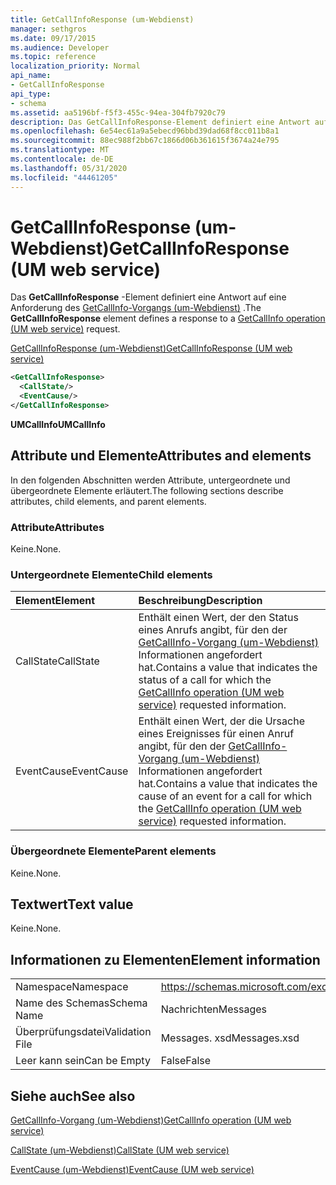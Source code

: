 ```yaml
---
title: GetCallInfoResponse (um-Webdienst)
manager: sethgros
ms.date: 09/17/2015
ms.audience: Developer
ms.topic: reference
localization_priority: Normal
api_name:
- GetCallInfoResponse
api_type:
- schema
ms.assetid: aa5196bf-f5f3-455c-94ea-304fb7920c79
description: Das GetCallInfoResponse-Element definiert eine Antwort auf eine Anforderung des GetCallInfo-Vorgangs (um-Webdienst).
ms.openlocfilehash: 6e54ec61a9a5ebecd96bbd39dad68f8cc011b8a1
ms.sourcegitcommit: 88ec988f2bb67c1866d06b361615f3674a24e795
ms.translationtype: MT
ms.contentlocale: de-DE
ms.lasthandoff: 05/31/2020
ms.locfileid: "44461205"
---
```

# <a name="getcallinforesponse-um-web-service"></a><span data-ttu-id="1323e-103">GetCallInfoResponse (um-Webdienst)</span><span class="sxs-lookup"><span data-stu-id="1323e-103">GetCallInfoResponse (UM web service)</span></span>

<span data-ttu-id="1323e-104">Das **GetCallInfoResponse** -Element definiert eine Antwort auf eine Anforderung des [GetCallInfo-Vorgangs (um-Webdienst)](getcallinfo-operation-um-web-service.md) .</span><span class="sxs-lookup"><span data-stu-id="1323e-104">The **GetCallInfoResponse** element defines a response to a [GetCallInfo operation (UM web service)](getcallinfo-operation-um-web-service.md) request.</span></span> 
  
[<span data-ttu-id="1323e-105">GetCallInfoResponse (um-Webdienst)</span><span class="sxs-lookup"><span data-stu-id="1323e-105">GetCallInfoResponse (UM web service)</span></span>](getcallinforesponse-um-web-service.md)
  
```xml
<GetCallInfoResponse>
  <CallState/>
  <EventCause/>
</GetCallInfoResponse>
```

 <span data-ttu-id="1323e-106">**UMCallInfo**</span><span class="sxs-lookup"><span data-stu-id="1323e-106">**UMCallInfo**</span></span>
## <a name="attributes-and-elements"></a><span data-ttu-id="1323e-107">Attribute und Elemente</span><span class="sxs-lookup"><span data-stu-id="1323e-107">Attributes and elements</span></span>

<span data-ttu-id="1323e-108">In den folgenden Abschnitten werden Attribute, untergeordnete und übergeordnete Elemente erläutert.</span><span class="sxs-lookup"><span data-stu-id="1323e-108">The following sections describe attributes, child elements, and parent elements.</span></span>
  
### <a name="attributes"></a><span data-ttu-id="1323e-109">Attribute</span><span class="sxs-lookup"><span data-stu-id="1323e-109">Attributes</span></span>

<span data-ttu-id="1323e-110">Keine.</span><span class="sxs-lookup"><span data-stu-id="1323e-110">None.</span></span>
  
### <a name="child-elements"></a><span data-ttu-id="1323e-111">Untergeordnete Elemente</span><span class="sxs-lookup"><span data-stu-id="1323e-111">Child elements</span></span>

|<span data-ttu-id="1323e-112">**Element**</span><span class="sxs-lookup"><span data-stu-id="1323e-112">**Element**</span></span>|<span data-ttu-id="1323e-113">**Beschreibung**</span><span class="sxs-lookup"><span data-stu-id="1323e-113">**Description**</span></span>|
|:-----|:-----|
|<span data-ttu-id="1323e-114">CallState</span><span class="sxs-lookup"><span data-stu-id="1323e-114">CallState</span></span>  <br/> |<span data-ttu-id="1323e-115">Enthält einen Wert, der den Status eines Anrufs angibt, für den der [GetCallInfo-Vorgang (um-Webdienst)](getcallinfo-operation-um-web-service.md) Informationen angefordert hat.</span><span class="sxs-lookup"><span data-stu-id="1323e-115">Contains a value that indicates the status of a call for which the [GetCallInfo operation (UM web service)](getcallinfo-operation-um-web-service.md) requested information.</span></span>  <br/> |
|<span data-ttu-id="1323e-116">EventCause</span><span class="sxs-lookup"><span data-stu-id="1323e-116">EventCause</span></span>  <br/> |<span data-ttu-id="1323e-117">Enthält einen Wert, der die Ursache eines Ereignisses für einen Anruf angibt, für den der [GetCallInfo-Vorgang (um-Webdienst)](getcallinfo-operation-um-web-service.md) Informationen angefordert hat.</span><span class="sxs-lookup"><span data-stu-id="1323e-117">Contains a value that indicates the cause of an event for a call for which the [GetCallInfo operation (UM web service)](getcallinfo-operation-um-web-service.md) requested information.</span></span>  <br/> |
   
### <a name="parent-elements"></a><span data-ttu-id="1323e-118">Übergeordnete Elemente</span><span class="sxs-lookup"><span data-stu-id="1323e-118">Parent elements</span></span>

<span data-ttu-id="1323e-119">Keine.</span><span class="sxs-lookup"><span data-stu-id="1323e-119">None.</span></span>
  
## <a name="text-value"></a><span data-ttu-id="1323e-120">Textwert</span><span class="sxs-lookup"><span data-stu-id="1323e-120">Text value</span></span>

<span data-ttu-id="1323e-121">Keine.</span><span class="sxs-lookup"><span data-stu-id="1323e-121">None.</span></span>
  
## <a name="element-information"></a><span data-ttu-id="1323e-122">Informationen zu Elementen</span><span class="sxs-lookup"><span data-stu-id="1323e-122">Element information</span></span>

|||
|:-----|:-----|
|<span data-ttu-id="1323e-123">Namespace</span><span class="sxs-lookup"><span data-stu-id="1323e-123">Namespace</span></span>  <br/> |https://schemas.microsoft.com/exchange/services/2006/messages  <br/> |
|<span data-ttu-id="1323e-124">Name des Schemas</span><span class="sxs-lookup"><span data-stu-id="1323e-124">Schema Name</span></span>  <br/> |<span data-ttu-id="1323e-125">Nachrichten</span><span class="sxs-lookup"><span data-stu-id="1323e-125">Messages</span></span>  <br/> |
|<span data-ttu-id="1323e-126">Überprüfungsdatei</span><span class="sxs-lookup"><span data-stu-id="1323e-126">Validation File</span></span>  <br/> |<span data-ttu-id="1323e-127">Messages. xsd</span><span class="sxs-lookup"><span data-stu-id="1323e-127">Messages.xsd</span></span>  <br/> |
|<span data-ttu-id="1323e-128">Leer kann sein</span><span class="sxs-lookup"><span data-stu-id="1323e-128">Can be Empty</span></span>  <br/> |<span data-ttu-id="1323e-129">False</span><span class="sxs-lookup"><span data-stu-id="1323e-129">False</span></span>  <br/> |
   
## <a name="see-also"></a><span data-ttu-id="1323e-130">Siehe auch</span><span class="sxs-lookup"><span data-stu-id="1323e-130">See also</span></span>



[<span data-ttu-id="1323e-131">GetCallInfo-Vorgang (um-Webdienst)</span><span class="sxs-lookup"><span data-stu-id="1323e-131">GetCallInfo operation (UM web service)</span></span>](getcallinfo-operation-um-web-service.md)
  
[<span data-ttu-id="1323e-132">CallState (um-Webdienst)</span><span class="sxs-lookup"><span data-stu-id="1323e-132">CallState (UM web service)</span></span>](callstate-um-web-service.md)
  
[<span data-ttu-id="1323e-133">EventCause (um-Webdienst)</span><span class="sxs-lookup"><span data-stu-id="1323e-133">EventCause (UM web service)</span></span>](eventcause-um-web-service.md)

